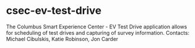 # csec-ev-test-drive
The Columbus Smart Experience Center - EV Test Drive application allows for scheduling of test drives and capturing of survey information.  Contacts: Michael Cibulskis, Katie Robinson, Jon Carder
